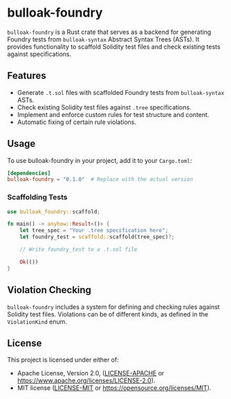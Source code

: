 # bulloak-foundry

`bulloak-foundry` is a Rust crate that serves as a backend for generating Foundry tests from `bulloak-syntax` Abstract Syntax Trees (ASTs). It provides functionality to scaffold Solidity test files and check existing tests against specifications.

## Features

- Generate `.t.sol` files with scaffolded Foundry tests from `bulloak-syntax` ASTs.
- Check existing Solidity test files against `.tree` specifications.
- Implement and enforce custom rules for test structure and content.
- Automatic fixing of certain rule violations.

## Usage

To use bulloak-foundry in your project, add it to your `Cargo.toml`:

```toml
[dependencies]
bulloak-foundry = "0.1.0"  # Replace with the actual version
```

### Scaffolding Tests

```rust
use bulloak_foundry::scaffold;

fn main() -> anyhow::Result<()> {
    let tree_spec = "Your .tree specification here";
    let foundry_test = scaffold::scaffold(tree_spec)?;

    // Write foundry_test to a .t.sol file

    Ok(())
}
```

## Violation Checking

`bulloak-foundry` includes a system for defining and checking rules against Solidity test files. Violations can be of different kinds, as defined in the `ViolationKind` enum.

## License

This project is licensed under either of:

- Apache License, Version 2.0, ([LICENSE-APACHE](LICENSE-APACHE) or
  https://www.apache.org/licenses/LICENSE-2.0).
- MIT license ([LICENSE-MIT](LICENSE-MIT) or
  https://opensource.org/licenses/MIT).
